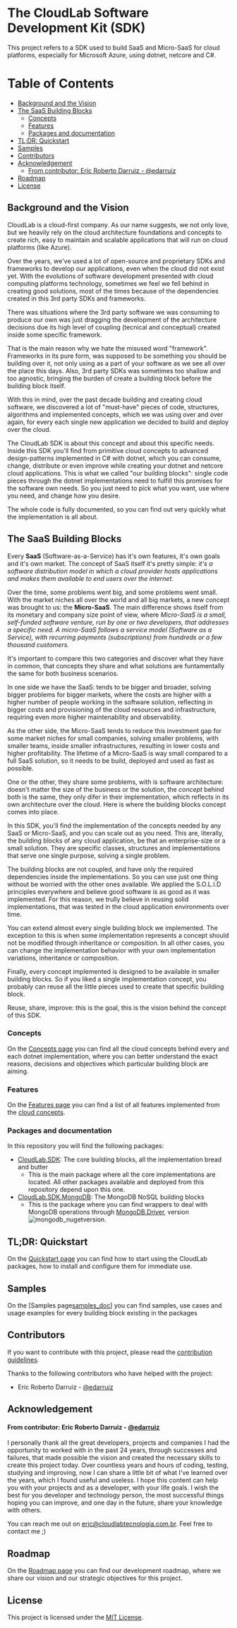 # The CloudLab Software Development Kit (SDK) <!-- omit in toc -->
This project refers to a SDK used to build SaaS and Micro-SaaS for cloud platforms, especially for Microsoft Azure, using dotnet, netcore and C#.

# Table of Contents <!-- omit in toc -->

- [Background and the Vision](#background-and-the-vision)
- [The SaaS Building Blocks](#the-saas-building-blocks)
  - [Concepts](#concepts)
  - [Features](#features)
  - [Packages and documentation](#packages-and-documentation)
- [TL;DR: Quickstart](#tldr-quickstart)
- [Samples](#samples)
- [Contributors](#contributors)
- [Acknowledgement](#acknowledgement)
    - [From contributor: Eric Roberto Darruiz - @edarruiz](#from-contributor-eric-roberto-darruiz---edarruiz)
- [Roadmap](#roadmap)
- [License](#license)


## Background and the Vision 
CloudLab is a cloud-first company. As our name suggests, we not only love, but we heavily rely on the cloud architecture foundations and concepts to create rich, easy to maintain and scalable applications that will run on cloud platforms (like Azure).

Over the years, we've used a lot of open-source and proprietary SDKs and frameworks to develop our applications, even when the cloud did not exist yet. With the evolutions of software development presented with cloud computing platforms technology, sometimes we feel we fell behind in creating good solutions, most of the times because of the dependencies created in this 3rd party SDKs and frameworks.

There was situations where the 3rd party software we was consuming to produce our own was just dragging the development of the architecture decisions due its high level of coupling (tecnical and conceptual) created inside some specific framework.

That is the main reason why we hate the misused word "framework". Frameworks in its pure form, was supposed to be something you should be building over it, not only using as a part of your software as we see all over the place this days. Also, 3rd party SDKs was sometimes too shallow and too agnostic, bringing the burden of create a building block before the building block itself.

With this in mind, over the past decade building and creating cloud software, we discovered a lot of "must-have" pieces of code, structures, algorithms and implemented concepts, which we was using over and over again, for every each single new application we decided to build and deploy over the cloud.

The CloudLab SDK is about this concept and about this specific needs. Inside this SDK you'll find from primitive cloud concepts to advanced design-patterns implemented in C# with dotnet, which you can consume, change, distribute or even improve while creating your dotnet and netcore cloud applications. This is what we called "our building blocks": single code pieces through the dotnet implementations need to fulfill this promises for the software own needs. So you just need to pick what you want, use where you need, and change how you desire.

The whole code is fully documented, so you can find out very quickly what the implementation is all about.

## The SaaS Building Blocks
Every **SaaS** (Software-as-a-Service) has it's own features, it's own goals and it's own market. The concept of SaaS itself it's pretty simple: *it's a software distribution model in which a cloud provider hosts applications and makes them available to end users over the internet.*

Over the time, some problems went big, and some problems went small. With the market niches all over the world and all big markets, a new concept was brought to us: the **Micro-SaaS**. The main difference shows itself from its monetary and company size point of view, where *Micro-SaaS is a small, self-funded software venture, run by one or two developers, that addresses a specific need. A micro-SaaS follows a service model (Software as a Service), with recurring payments (subscriptions) from hundreds or a few thousand customers.*

It's important to compare this two categories and discover what they have in common, that concepts they share and what solutions are funtamentally the same for both business scenarios.

In one side we have the SaaS: tends to be bigger and broader, solving bigger problems for bigger markets, where the costs are higher with a higher number of people working in the software solution, reflecting in bigger costs and provisioning of the cloud resources and infrastructure, requiring even more higher maintenability and observability. 

As the other side, the Micro-SaaS tends to reduce this investment gap for some market niches for small companies, solving smaller problems, with smaller teams, inside smaller infrastructures, resulting in lower costs and higher profitability. The lifetime of a Micro-SaaS is way small compared to a full SaaS solution, so it needs to be build, deployed and used as fast as possible.

One or the other, they share some problems, with is software architecture: doesn't matter the size of the business or the solution, the *concept* behind both is the same, they only difer in their implementation, which reflects in its own architecture over the cloud. Here is where the building blocks concept comes into place.

In this SDK, you'll find the implementation of the concepts needed by any SaaS or Micro-SaaS, and you can scale out as you need. This are, literally, the building blocks of any cloud application, be that an enterprise-size or a small solution. They are specific classes, structures and implementations that serve one single purpose, solving a single problem.

The building blocks are not coupled, and have only the required dependencies inside the implementations. So you can use just one thing without be worried with the other ones available. We applied the S.O.L.I.D principles everywhere and believe good software is as good as it was implemented. For this reason, we trully believe in reusing solid implementations, that was tested in the cloud application environments over time.

You can extend almost every single building block we implemented. The exception to this is when some implementation represents a concept should not be modified through inheritance or composition. In all other cases, you can change the implementation behavior with your own implementation variations, inheritance or composition.

Finally, every concept implemented is designed to be available in smaller building blocks. So if you liked a single implementation concept, you probably can reuse all the little pieces used to create that specific building block.

Reuse, share, improve: this is the goal, this is the vision behind the concept of this SDK.

### Concepts
On the [Concepts page][concepts_doc] you can find all the cloud concepts behind every and each dotnet implementation, where you can better understand the exact reasons, decisions and objectives which particular building block are aiming.

### Features
On the [Features page][features_doc] you can find a list of all features implemented from the [cloud concepts][concepts_doc].

### Packages and documentation
In this repository you will find the following packages:

- [CloudLab.SDK][sdk_doc]: The core building blocks, all the implementation bread and butter
  - This is the main package where all the core implementations are located. All other packages available and deployed from this repository  depend upon this one.
- [CloudLab.SDK.MongoDB][mongodb_doc]: The MongoDB NoSQL building blocks
  - This is the package where you can find wrappers to deal with MongoDB operations through [MongoDB.Driver][nuget_mongodb], version ![mongodb_nugetversion][mongodb_ver_shield].

## TL;DR: Quickstart
On the [Quickstart page][quickstart_doc] you can find how to start using the CloudLab packages, how to install and configure them for immediate use.

## Samples
On the [Samples page[samples_doc]] you can find samples, use cases and usage examples for every building block existing in the packages

## Contributors
If you want to contribute with this project, please read the [contribution guidelines][contributing].

Thanks to the following contributors who have helped with the project:
- Eric Roberto Darruiz - [@edarruiz][user_edarruiz]

## Acknowledgement
#### From contributor: Eric Roberto Darruiz - [@edarruiz][user_edarruiz]
I personally thank all the great developers, projects and companies I had the opportunity to worked with in the past 24 years, through successes and failures, that made possible the vision and created the necessary skills to create this project today. Over countless years and hours of coding, testing, studying and improving, now I can share a little bit of what I've learned over the years, which I found useful and useless. I hope this content can help you with your projects and as a developer, with your life goals. I wish the best for you developer and technology person, the most successful things hoping you can improve, and one day in the future, share your knowledge with others.

You can reach me out on eric@cloudlabtecnologia.com.br. Feel free to contact me ;)


## Roadmap
On the [Roadmap page][roadmap_doc] you can find our development roadmap, where we share our vision and our strategic objectives for this project.

## License
This project is licensed under the [MIT License][license].

[user_edarruiz]: https://github.com/edarruiz
[nuget_mongodb]: https://www.nuget.org/packages/MongoDB.Driver
[mongodb_ver_shield]: https://img.shields.io/nuget/v/MongoDB.Driver
[contributing]: https://github.com/cloudlabtech/SDK/blob/main/CONTRIBUTING.md
[sdk_doc]: https://github.com/cloudlabtech/SDK/blob/main/doc/cloudlab.sdk.md
[mongodb_doc]: https://github.com/cloudlabtech/SDK/blob/main/doc/cloudlab.sdk.mongodb.md
[samples_doc]: https://github.com/cloudlabtech/SDK/blob/main/doc/samples.md
[quickstart_doc]: https://github.com/cloudlabtech/SDK/blob/main/doc/quickstart.md
[concepts_doc]: https://github.com/cloudlabtech/SDK/blob/main/doc/concepts.md
[features_doc]: https://github.com/cloudlabtech/SDK/blob/main/doc/features.md
[samples_doc]: https://github.com/cloudlabtech/SDK/blob/main/doc/samples.md
[roadmap_doc]: https://github.com/cloudlabtech/SDK/blob/main/doc/roadmap.md
[license]: https://github.com/cloudlabtech/SDK/blob/main/LICENSE
